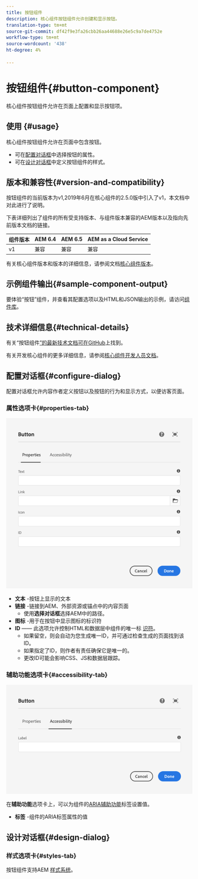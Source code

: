 ```yaml
---
title: 按钮组件
description: 核心组件按钮组件允许创建和显示按钮。
translation-type: tm+mt
source-git-commit: df42f9e3fa26cbb26aa44688e26e5c9a7de4752e
workflow-type: tm+mt
source-wordcount: '438'
ht-degree: 4%

---
```



# 按钮组件{#button-component}

核心组件按钮组件允许在页面上配置和显示按钮项。

## 使用 {#usage}

核心组件按钮组件允许在页面中包含按钮。

* 可在[配置对话框](#configure-dialog)中选择按钮的属性。
* 可在[设计对话框](#design-dialog)中定义按钮组件的样式。

## 版本和兼容性{#version-and-compatibility}

按钮组件的当前版本为v1,2019年6月在核心组件的2.5.0版中引入了v1，本文档中对此进行了说明。

下表详细列出了组件的所有受支持版本、与组件版本兼容的AEM版本以及指向先前版本文档的链接。

| 组件版本 | AEM 6.4 | AEM 6.5 | AEM as a Cloud Service |
|--- |--- |---|---|
| v1 | 兼容 | 兼容 | 兼容 |

有关核心组件版本和版本的详细信息，请参阅文档[核心组件版本](/help/versions.md)。

## 示例组件输出{#sample-component-output}

要体验“按钮”组件，并查看其配置选项以及HTML和JSON输出的示例，请访问[组件库](https://adobe.com/go/aem_cmp_library_button)。

## 技术详细信息{#technical-details}

有关“按钮组件[”的最新技术文档可在GitHub](https://adobe.com/go/aem_cmp_tech_button_v1)上找到。

有关开发核心组件的更多详细信息，请参阅[核心组件开发人员文档](/help/developing/overview.md)。

## 配置对话框{#configure-dialog}

配置对话框允许内容作者定义按钮以及按钮的行为和显示方式，以便访客页面。

### 属性选项卡{#properties-tab}

![按钮组件编辑对话框的属性选项卡](/help/assets/button-edit-properties.png)

* **文本** -按钮上显示的文本
* **链接** -链接到AEM、外部资源或锚点中的内容页面
   * 使用&#x200B;**选择对话框**&#x200B;选择AEM中的路径。
* **图标** -用于在按钮中显示图标的标识符
* **ID**  —— 此选项允许控制HTML和数据层中组件的唯一标 [识符](/help/developing/data-layer/overview.md)。
   * 如果留空，则会自动为您生成唯一ID，并可通过检查生成的页面找到该ID。
   * 如果指定了ID，则作者有责任确保它是唯一的。
   * 更改ID可能会影响CSS、JS和数据层跟踪。

### 辅助功能选项卡{#accessibility-tab}

![按钮组件编辑对话框的辅助功能选项卡](/help/assets/button-edit-accessibility.png)

在&#x200B;**辅助功能**&#x200B;选项卡上，可以为组件的[ARIA辅助功能](https://www.w3.org/WAI/standards-guidelines/aria/)标签设置值。

* **标签** -组件的ARIA标签属性的值

## 设计对话框{#design-dialog}

### 样式选项卡{#styles-tab}

按钮组件支持AEM [样式系统](/help/get-started/authoring.md#component-styling)。
